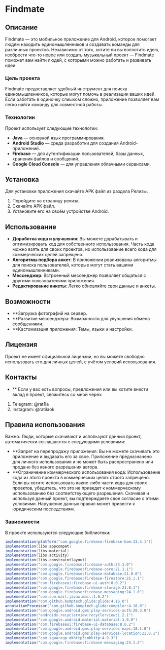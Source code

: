 # Findmate

## Описание
Findmate — это мобильное приложение для Android, которое помогает людям находить единомышленников и создавать команды для различных проектов. Независимо от того, хотите ли вы воплотить идею, изобрести что-то новое или создать музыкальный проект — Findmate поможет вам найти людей, с которыми можно работать и развивать идеи.

### Цель проекта
Findmate предоставляет удобный инструмент для поиска единомышленников, которые могут помочь в реализации ваших идей. Если работать в одиночку слишком сложно, приложение позволяет вам легко найти команду для совместной работы.

### Технологии
Проект использует следующие технологии:
- **Java** — основной язык программирования.
- **Android Studio** — среда разработки для создания Android-приложений.
- **Firebase** — для аутентификации пользователей, базы данных, хранения файлов и сообщений.
- **Google Cloud Console** — для управления облачными сервисами.

## Установка
Для установки приложения скачайте APK файл из раздела Релизы.
1. Перейдите на страницу релиза.
2. Скачайте APK файл.
3. Установите его на своём устройстве Android.

## Использование
- **Доработка кода и улучшения**: Вы можете дорабатывать и оптимизировать код для собственного использования. Часть кода можно взять для своих проектов, но использование всего кода для коммерческих целей запрещено.
- **Алгоритмы подбора анкет**: В приложении реализованы алгоритмы для поиска пользователей, которые могут стать вашими единомышленниками.
- **Мессенджер**: Встроенный мессенджер позволяет общаться с другими пользователями приложения.
- **Редактирование анкеты**: Легко обновляйте свои данные и анкеты.
## Возможности
- **Загрузка фотографий на сервер.
- **Развитие мессенджера: Возможности для улучшения обмена сообщениями.
- **Кастомизация приложения: Темы, языки и настройки.
## Лицензия
Проект не имеет официальной лицензии, но вы можете свободно использовать его для личных целей, с учётом условий использования.

## Контакты
- ** Если у вас есть вопросы, предложения или вы хотите внести вклад в проект, свяжитесь со мной через:

1. Telegram: @rat1la
2. Instagram: @ratilaok

## Правила использования
Важно: Люди, которые скачивают и используют данный проект, автоматически соглашаются с следующими условиями:
- **Запрет на перепродажу приложения: Вы не можете скачивать это приложение и выдавать его за свое. Приложение предназначено для личного использования и не может быть распространено или продано без явного разрешения автора.
- **Ограничение коммерческого использования кода: Использование кода из этого проекта в коммерческих целях строго запрещено. Если вы хотите использовать какие-либо части кода для своих проектов, убедитесь, что это не приведет к коммерческому использованию без соответствующего разрешения.
Скачивая и используя данный проект, вы подтверждаете свое согласие с этими условиями. Нарушение данных правил может привести к юридическим последствиям.
### Зависимости

В проекте используются следующие библиотеки:

```gradle
implementation(platform("com.google.firebase:firebase-bom:33.5.1"))
implementation(libs.appcompat)
implementation(libs.material)
implementation(libs.activity)
implementation(libs.constraintlayout)
implementation("com.google.firebase:firebase-auth:23.1.0")
implementation("com.google.firebase:firebase-core:21.1.1")
implementation("com.google.firebase:firebase-database:21.0.0")
implementation("com.google.firebase:firebase-firestore:25.1.1")
implementation("com.firebaseui:firebase-ui-auth:8.0.2")
implementation("com.google.firebase:firebase-storage:21.0.1")
implementation("com.google.firebase:firebase-messaging:24.1.0")
implementation("com.sun.mail:javax.mail:1.6.2")
implementation("com.github.bumptech.glide:glide:4.16.0")
annotationProcessor("com.github.bumptech.glide:compiler:4.16.0")
implementation("com.google.android.gms:play-services-auth:20.3.0")
implementation("androidx.recyclerview:recyclerview:1.2.1")
implementation("com.google.android.material:material:1.9.0")
implementation("com.firebaseui:firebase-ui-database:8.0.2")
implementation("com.google.android.gms:play-services-maps:18.1.0")
implementation("com.google.android.gms:play-services-location:21.0.1")
implementation("com.squareup.okhttp3:okhttp:4.9.3")
implementation("com.google.firebase:firebase-messaging:23.1.2")
